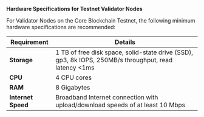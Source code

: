 **Hardware Specifications for Testnet Validator Nodes**

For Validator Nodes on the Core Blockchain Testnet, the following minimum hardware specifications are recommended:

| **Requirement**    | **Details**                                                                                           |
| ------------------ | ----------------------------------------------------------------------------------------------------- |
| **Storage**        | 1 TB of free disk space, solid-state drive (SSD), gp3, 8k IOPS, 250MB/s throughput, read latency <1ms |
| **CPU**            | 4 CPU cores                                                                                           |
| **RAM**            | 8 Gigabytes                                                                                           |
| **Internet Speed** | Broadband Internet connection with upload/download speeds of at least 10 Mbps                         |

